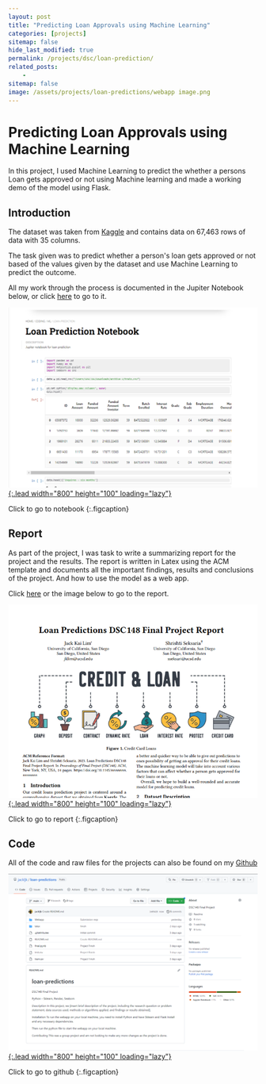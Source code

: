 ```yaml
---
layout: post
title: "Predicting Loan Approvals using Machine Learning"
categories: [projects]
sitemap: false
hide_last_modified: true
permalink: /projects/dsc/loan-prediction/
related_posts:
    -
sitemap: false
image: /assets/projects/loan-predictions/webapp image.png
---
```


# Predicting Loan Approvals using Machine Learning
In this project, I used Machine Learning to predict the whether a persons Loan gets approved or not using Machine learning and made a working demo of the model using Flask.

## Introduction
The dataset was taken from [Kaggle](https://www.kaggle.com/datasets/hemanthsai7/loandefault) and contains data on 67,463 rows of data with 35 columns.

The task given was to predict whether a person's loan gets approved or not based of the values given by the dataset and use Machine Learning to predict the outcome.

All my work through the process is documented in the Jupiter Notebook below, or click [here](/coding/ML/loan-prediction/) to go to it.

[![Index Page](\assets\projects\loan-predictions/notebook.png){:.lead width="800" height="100" loading="lazy"}](/coding/ML/loan-prediction/)

Click to go to notebook
{:.figcaption}


## Report
As part of the project, I was task to write a summarizing report for the project and the results. The report is written in Latex using the ACM template 
and documents all the important findings, results and conclusions of the project. And how to use the model as a web app.

Click [here](\assets\projects\loan-predictions/report.pdf) or the image below to go to the report.

[![Index Page](\assets\projects\loan-predictions/report.png){:.lead width="800" height="100" loading="lazy"}](\assets\projects\loan-predictions/report.pdf)

Click to go to report
{:.figcaption}

## Code
All of the code and raw files for the projects can also be found on my [Github](https://github.com/jackljk/loan-predictions)

[![Index Page](\assets\projects\loan-predictions/github.png){:.lead width="800" height="100" loading="lazy"}](https://github.com/jackljk/loan-predictions)

Click to go to github
{:.figcaption}
